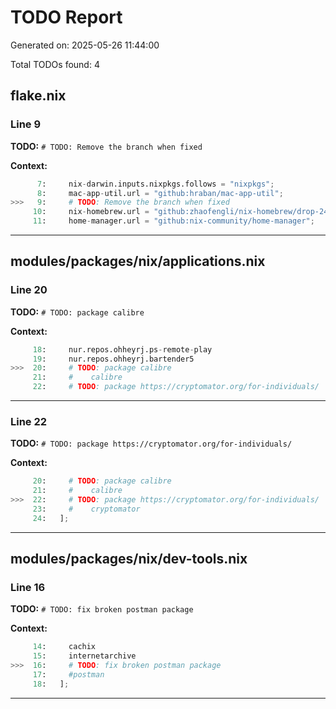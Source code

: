 # TODO Report

Generated on: 2025-05-26 11:44:00

Total TODOs found: 4

## flake.nix

### Line 9

**TODO:** `# TODO: Remove the branch when fixed`

**Context:**

```python
      7:     nix-darwin.inputs.nixpkgs.follows = "nixpkgs";
      8:     mac-app-util.url = "github:hraban/mac-app-util";
>>>   9:     # TODO: Remove the branch when fixed
     10:     nix-homebrew.url = "github:zhaofengli/nix-homebrew/drop-24.11-support";
     11:     home-manager.url = "github:nix-community/home-manager";
```

---

## modules/packages/nix/applications.nix

### Line 20

**TODO:** `# TODO: package calibre`

**Context:**

```python
     18:     nur.repos.ohheyrj.ps-remote-play
     19:     nur.repos.ohheyrj.bartender5
>>>  20:     # TODO: package calibre
     21:     #    calibre
     22:     # TODO: package https://cryptomator.org/for-individuals/
```

---

### Line 22

**TODO:** `# TODO: package https://cryptomator.org/for-individuals/`

**Context:**

```python
     20:     # TODO: package calibre
     21:     #    calibre
>>>  22:     # TODO: package https://cryptomator.org/for-individuals/
     23:     #    cryptomator
     24:   ];
```

---

## modules/packages/nix/dev-tools.nix

### Line 16

**TODO:** `# TODO: fix broken postman package`

**Context:**

```python
     14:     cachix
     15:     internetarchive
>>>  16:     # TODO: fix broken postman package
     17:     #postman
     18:   ];
```

---

